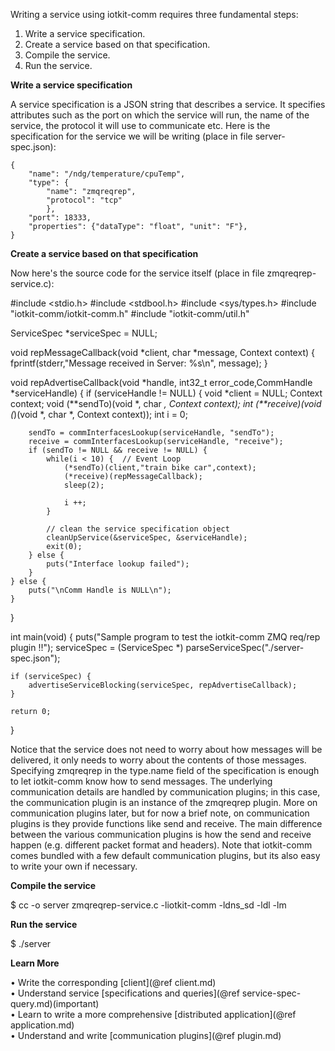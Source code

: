 
Writing a service using iotkit-comm requires three fundamental steps:

1) Write a service specification. <BR>
2) Create a service based on that specification. <BR>
3) Compile the service. <BR>
4) Run the service. <BR>

<B> Write a service specification </B>

A service specification is a JSON string that describes a service. It specifies attributes such as the port on which
the service will run, the name of the service, the protocol it will use to communicate etc. Here is the specification
for the service we will be writing (place in file server-spec.json):

    {
        "name": "/ndg/temperature/cpuTemp",
        "type": {
            "name": "zmqreqrep",
            "protocol": "tcp"
            },
        "port": 18333,
        "properties": {"dataType": "float", "unit": "F"},
    }

<B> Create a service based on that specification </B>

Now here's the source code for the service itself (place in file zmqreqrep-service.c):

#include <stdio.h>
#include <stdbool.h>
#include <sys/types.h>
#include "iotkit-comm/iotkit-comm.h"
#include "iotkit-comm/util.h"

ServiceSpec *serviceSpec = NULL;

void repMessageCallback(void *client, char *message, Context context) {
    fprintf(stderr,"Message received in Server: %s\n", message);
}

void repAdvertiseCallback(void *handle, int32_t error_code,CommHandle *serviceHandle) {
    if (serviceHandle != NULL) {
        void *client = NULL;
        Context context;
        void (**sendTo)(void *, char *, Context context);
        int (**receive)(void (*)(void *, char *, Context context));
        int i = 0;

        sendTo = commInterfacesLookup(serviceHandle, "sendTo");
        receive = commInterfacesLookup(serviceHandle, "receive");
        if (sendTo != NULL && receive != NULL) {
            while(i < 10) {  // Event Loop
                (*sendTo)(client,"train bike car",context);
                (*receive)(repMessageCallback);
                sleep(2);

                i ++;
            }

            // clean the service specification object
            cleanUpService(&serviceSpec, &serviceHandle);
            exit(0);
        } else {
            puts("Interface lookup failed");
        }
    } else {
        puts("\nComm Handle is NULL\n");
    }
}

int main(void) {
    puts("Sample program to test the iotkit-comm ZMQ req/rep plugin !!");
    serviceSpec = (ServiceSpec *) parseServiceSpec("./server-spec.json");

    if (serviceSpec) {
        advertiseServiceBlocking(serviceSpec, repAdvertiseCallback);
    }

    return 0;
}

Notice that the service does not need to worry about how messages will be delivered, it only needs to worry about the
contents of those messages. Specifying zmqreqrep in the type.name field of the specification is enough to let iotkit-comm
know how to send messages. The underlying communication details are handled by communication plugins; in this case,
the communication plugin is an instance of the zmqreqrep plugin. More on communication plugins later, but for now a brief note,
on communication plugins is they provide functions like send and receive. The main difference
between the various communication plugins is how the send and receive happen (e.g. different packet format and headers).
Note that iotkit-comm comes bundled with a few default communication plugins, but its also easy to write your own if necessary.

<B> Compile the service </B>

$ cc -o server zmqreqrep-service.c -liotkit-comm -ldns_sd -ldl -lm <BR>

<B> Run the service </B>

$ ./server

<B> Learn More </B>

&bull; Write the corresponding [client](@ref client.md)  <BR>
&bull; Understand service [specifications and queries](@ref service-spec-query.md)(important)  <BR>
&bull; Learn to write a more comprehensive [distributed application](@ref application.md)  <BR>
&bull; Understand and write [communication plugins](@ref plugin.md)  <BR>

